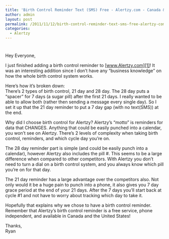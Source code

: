 ```yaml
---
title: 'Birth Control Reminder Text (SMS) Free - Alertzy.com - Canada & USA'
author: admin
layout: post
permalink: /2011/11/12/birth-control-reminder-text-sms-free-alertzy-com-canada-usa/
categories:
  - Alertzy
---
```

# 

Hey Everyone,

I just finished adding a birth control reminder to [www.Alertzy.com][1]! It was an interesting addition since I don’t have any “business knowledge” on how the whole birth control system works.

 [1]: http://www.Alertzy.com

Here’s how it’s broken down:  
There’s 2 types of birth control, 21 day and 28 day. The 28 day puts a “spacer” for 7 days (a sugar pill) after the first 21 days. I really wanted to be able to allow both (rather then sending a message every single day). So I set it up that the 21 day reminder to put a 7 day gap (with no text(SMS)) at the end.

Why did I choose birth control for Alertzy? Alertzy’s “motto” is reminders for data that CHANGES. Anything that could be easily punched into a calendar, you won’t see on Alertzy. There’s 2 levels of complexity when taking birth control, reminders, and which cycle day you’re on.

The 28 day reminder part is simple (and could be easily punch into a calendar), however Alertzy also includes the pill #. This seems to be a large difference when compared to other competitors. With Alertzy you don’t need to turn a dial on a birth control system, and you always know which pill you’re on for that day. 

The 21 day reminder has a large advantage over the competitors also. Not only would it be a huge pain to punch into a phone, it also gives you 7 day grace period at the end of your 21 days. After the 7 days you’ll start back at cycle #1 and not have to worry about tracking which day to take it.

Hopefully that explains why we chose to have a birth control reminder. Remember that Alertzy’s birth control reminder is a free service, phone independent, and available in Canada and the United States!

Thanks,  
Ryan